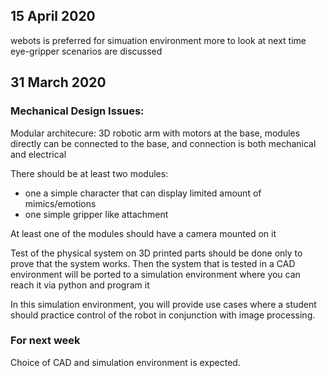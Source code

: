 ## 15 April 2020
webots is preferred for simuation environment
more to look at next time
eye-gripper scenarios are discussed


## 31 March 2020


### Mechanical Design Issues:  

Modular architecure: 3D robotic arm with motors at the base, 
modules directly can be connected to the base, and connection is both mechanical and electrical

There should be at least two modules:
- one a simple character that can display limited amount of mimics/emotions
- one simple gripper like attachment

At least one of the modules should have a camera mounted on it

Test of the physical system on 3D printed parts should be done only to prove that the system works.
Then the system that is tested in a CAD environment will be ported to a simulation environment 
where you can reach it via python and program it

In this simulation environment, you will provide use cases where a student should practice control of the robot
in conjunction with image processing.

### For next week
Choice of CAD and simulation environment is expected.

